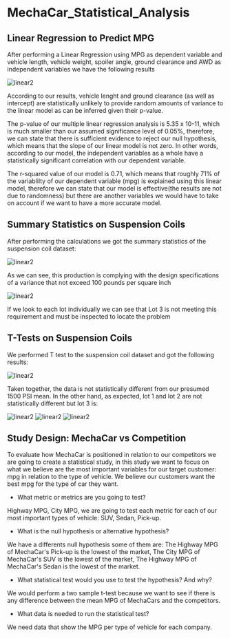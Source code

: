 # MechaCar_Statistical_Analysis

## Linear Regression to Predict MPG

After performing a Linear Regression using MPG as dependent variable and vehicle length,	vehicle weight,	spoiler angle, ground clearance and AWD as independent variables we have the following results


![linear2](https://user-images.githubusercontent.com/81272629/127746748-6052851f-c8dc-4c93-ad36-cad2e2fed17e.png)


According to our results, vehicle lenght and ground clearance (as well as intercept) are statistically unlikely to provide random amounts of variance to the linear model as can be inferred given their p-value.

The p-value of our multiple linear regression analysis is 5.35 x 10-11, which is much smaller than our assumed significance level of 0.05%, therefore, we can state that there is sufficient evidence to reject our null hypothesis, which means that the slope of our linear model is not zero. In other words, according to our model, the independent variables as a whole have a statistically significant correlation with our dependent variable.

The r-squared value of our model is 0.71, which means that roughly 71% of the variablilty of our dependent variable (mpg) is explained using this linear model, therefore we can state that our model is effective(the results are not due to randomness) but there are another variables we would have to take on account if we want to have a more accurate model.

## Summary Statistics on Suspension Coils

After performing the calculations we got the summary statistics of the suspension coil dataset:

![linear2](https://user-images.githubusercontent.com/81272629/127748523-01b983ea-db03-4770-9f78-0c80403e2370.png)

As we can see, this production is complying with the design specifications of a variance that not exceed 100 pounds per square inch

![linear2](https://user-images.githubusercontent.com/81272629/127748499-2db13130-8d8c-40ec-89e0-34b66216c289.png)

If we look to each lot individually we can see that Lot 3 is not meeting this requirement and must be inspected to locate the problem

## T-Tests on Suspension Coils

We performed T test to the suspension coil dataset and got the following results:

![linear2](https://user-images.githubusercontent.com/81272629/127751383-f884406b-686f-454f-acb2-3fadfdde9ffc.png)

Taken together, the data is not statistically different from our presumed 1500 PSI mean. In the other hand, as expected, lot 1 and lot 2 are not statistically different but lot 3 is:

![linear2](https://user-images.githubusercontent.com/81272629/127751522-988133f7-dbf8-4537-bc9b-e7ec64cce0d2.png)
![linear2](https://user-images.githubusercontent.com/81272629/127751527-972358c5-d386-4a24-a4b0-59891ef0b04c.png)
![linear2](https://user-images.githubusercontent.com/81272629/127751538-d1afd4c5-3a8f-4966-8e76-b63a0adce944.png)

## Study Design: MechaCar vs Competition

To evaluate how MechaCar is positioned in relation to our competitors we are going to create a statistical study, in this study we want to focus on what we believe are the most important variables for our target customer: mpg in relation to the type of vehicle. We believe our customers want the best mpg for the type of car they want.

- What metric or metrics are you going to test?


Highway MPG, City MPG, we are going to test each metric for each of our most important types of vehicle: SUV, Sedan, Pick-up. 

- What is the null hypothesis or alternative hypothesis?


We have a differents null hypothesis some of them are: The Highway MPG of MechaCar's Pick-up is the lowest of the market, The City MPG of MechaCar's SUV is the lowest of the market, The Highway MPG of MechaCar's Sedan is the lowest of the market.


- What statistical test would you use to test the hypothesis? And why?


We would perform a two sample t-test because we want to see if there is any difference between the mean MPG of MechaCars and the competitors.

- What data is needed to run the statistical test?


We need data that show the MPG per type of vehicle for each company.


